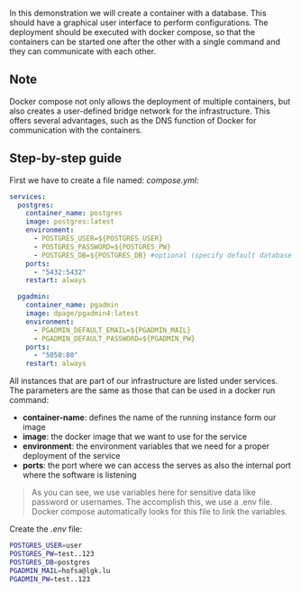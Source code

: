In this demonstration we will create a container with a database. This should have a graphical user interface to perform configurations. The deployment should be executed with docker compose, so that the containers can be started one after the other with a single command and they can communicate with each other.

## Note
Docker compose not only allows the deployment of multiple containers, but also creates a user-defined bridge network for the infrastructure. This offers several advantages, such as the DNS function of Docker for communication with the containers.

## Step-by-step guide
First we have to create a file named: *compose.yml:*
```yaml
services:
  postgres:
    container_name: postgres
    image: postgres:latest
    environment:
      - POSTGRES_USER=${POSTGRES_USER}
      - POSTGRES_PASSWORD=${POSTGRES_PW}
      - POSTGRES_DB=${POSTGRES_DB} #optional (specify default database instead of $POSTGRES_DB)
    ports:
      - "5432:5432"
    restart: always

  pgadmin:
    container_name: pgadmin
    image: dpage/pgadmin4:latest
    environment:
      - PGADMIN_DEFAULT_EMAIL=${PGADMIN_MAIL}
      - PGADMIN_DEFAULT_PASSWORD=${PGADMIN_PW}
    ports:
      - "5050:80"
    restart: always
```

All instances that are part of our infrastructure are listed under services. The parameters are the same as those that can be used in a docker run command:
- **container-name**: defines the name of the running instance form our image
- **image**: the docker image that we want to use for the service
- **environment**: the environment variables that we need for a proper deployment of the service
- **ports**: the port where we can access the serves as also the internal port where the software is listening

> As you can see, we use variables here for sensitive data like password or usernames. The accomplish this, we use a .env file. Docker compose automatically looks for this file to link the variables.

Create the *.env* file:
```bash
POSTGRES_USER=user
POSTGRES_PW=test..123
POSTGRES_DB=postgres
PGADMIN_MAIL=hofsa@lgk.lu
PGADMIN_PW=test..123
```

